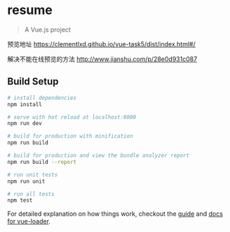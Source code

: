 # resume

> A Vue.js project

预览地址 https://clementlxd.github.io/vue-task5/dist/index.html#/

解决不能在线预览的方法 http://www.jianshu.com/p/28e0d931c087

## Build Setup

``` bash
# install dependencies
npm install

# serve with hot reload at localhost:8080
npm run dev

# build for production with minification
npm run build

# build for production and view the bundle analyzer report
npm run build --report

# run unit tests
npm run unit

# run all tests
npm test
```

For detailed explanation on how things work, checkout the [guide](http://vuejs-templates.github.io/webpack/) and [docs for vue-loader](http://vuejs.github.io/vue-loader).
